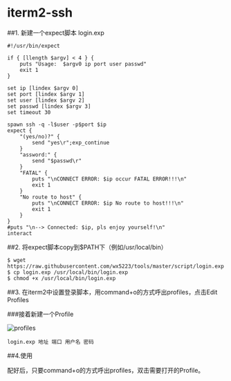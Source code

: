 # iterm2-ssh

##1. 新建一个expect脚本 login.exp

```
#!/usr/bin/expect

if { [llength $argv] < 4 } {
    puts "Usage:  $argv0 ip port user passwd"
    exit 1
}

set ip [lindex $argv 0]
set port [lindex $argv 1]
set user [lindex $argv 2]
set passwd [lindex $argv 3]
set timeout 30

spawn ssh -q -l$user -p$port $ip
expect {
    "(yes/no)?" {
        send "yes\r";exp_continue
    }
    "assword:" {
        send "$passwd\r"
    }
    "FATAL" {
        puts "\nCONNECT ERROR: $ip occur FATAL ERROR!!!\n"
        exit 1
    }
    "No route to host" {
        puts "\nCONNECT ERROR: $ip No route to host!!!\n"
        exit 1
    }
}
#puts "\n--> Connected: $ip, pls enjoy yourself!\n"
interact
```

##2. 将expect脚本copy到$PATH下（例如/usr/local/bin）

	$ wget https://raw.githubusercontent.com/wx5223/tools/master/script/login.exp
	$ cp login.exp /usr/local/bin/login.exp
	$ chmod +x /usr/local/bin/login.exp
	
##3. 在iterm2中设置登录脚本，用command+o的方式呼出profiles，点击Edit Profiles

###接着新建一个Profile

![profiles](https://raw.githubusercontent.com/wx5223/tools/master/resources/iterm2-ssh.png)
	
	login.exp 地址 端口 用户名 密码


##4.使用

配好后，只要command+o的方式呼出profiles，双击需要打开的Profile。


